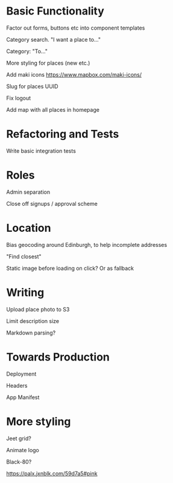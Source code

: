 # Basic Functionality
Factor out forms, buttons etc into component templates

Category search. "I want a place to..."

Category: "To..."

More styling for places (new etc.)

Add maki icons https://www.mapbox.com/maki-icons/

Slug for places
UUID

Fix logout

Add map with all places in homepage

# Refactoring and Tests
Write basic integration tests

# Roles
Admin separation

Close off signups / approval scheme

# Location
Bias geocoding around Edinburgh, to help incomplete addresses

"Find closest"

Static image before loading on click? Or as fallback

# Writing
Upload place photo to S3

Limit description size

Markdown parsing?

# Towards Production
Deployment

Headers

App Manifest

# More styling
Jeet grid?

Animate logo

Black-80?

https://palx.jxnblk.com/59d7a5#pink
